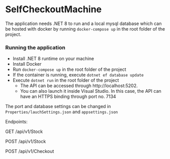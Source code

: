 # SelfCheckoutMachine

The application needs .NET 8 to run and a local mysql database which can be hosted with docker by running `docker-compose up` in the root folder of the project.

### Running the application
- Install .NET 8 runtime on your machine
- Install Docker
- Run `docker-compose up` in the root folder of the project
- If the container is running, execute `dotnet ef database update`
- Execute `dotnet run` in the root  folder of the project
	- The API can be accessed through http://localhost:5202.
	- You can also launch it inside Visual Studio. In this case, the API can have an HTTPS binding through port no. 7134

The port and database settings can be changed in `Properties/lauchSettings.json` and `appsettings.json`

Endpoints:

GET  /api/v1/Stock

POST /api/v1/Stock

POST /api/v1/Checkout